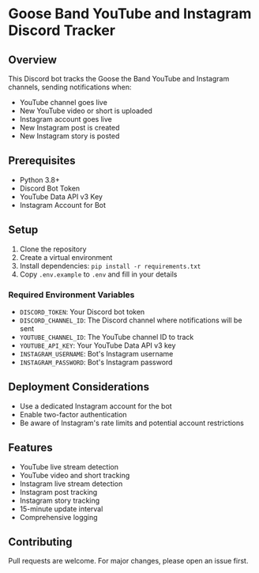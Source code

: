 # Goose Band YouTube and Instagram Discord Tracker

## Overview
This Discord bot tracks the Goose the Band YouTube and Instagram channels, sending notifications when:
- YouTube channel goes live
- New YouTube video or short is uploaded
- Instagram account goes live
- New Instagram post is created
- New Instagram story is posted

## Prerequisites
- Python 3.8+
- Discord Bot Token
- YouTube Data API v3 Key
- Instagram Account for Bot

## Setup
1. Clone the repository
2. Create a virtual environment
3. Install dependencies: `pip install -r requirements.txt`
4. Copy `.env.example` to `.env` and fill in your details

### Required Environment Variables
- `DISCORD_TOKEN`: Your Discord bot token
- `DISCORD_CHANNEL_ID`: The Discord channel where notifications will be sent
- `YOUTUBE_CHANNEL_ID`: The YouTube channel ID to track
- `YOUTUBE_API_KEY`: Your YouTube Data API v3 key
- `INSTAGRAM_USERNAME`: Bot's Instagram username
- `INSTAGRAM_PASSWORD`: Bot's Instagram password

## Deployment Considerations
- Use a dedicated Instagram account for the bot
- Enable two-factor authentication
- Be aware of Instagram's rate limits and potential account restrictions

## Features
- YouTube live stream detection
- YouTube video and short tracking
- Instagram live stream detection
- Instagram post tracking
- Instagram story tracking
- 15-minute update interval
- Comprehensive logging

## Contributing
Pull requests are welcome. For major changes, please open an issue first.
